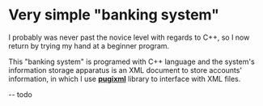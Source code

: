 <h1>Very simple "banking system"</h1>

I probably was never past the novice level with regards to C++, so I now return by trying my hand at a beginner program.

This "banking system" is programed with C++ language and the system's information storage apparatus is an XML document to store accounts' information, in which I use **[pugixml](https://pugixml.org/)** library to interface with XML files.

-- todo
